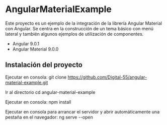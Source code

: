 # AngularMaterialExample

Este proyecto es un ejemplo de la integración de la librería Angular Material con Angular. Se centra en la construcción de un tema básico con menú lateral y también algunos ejemplos de utilización de componentes.
- Angular 9.0.1
- Angular Material 9.0.0

## Instalación del proyecto

Ejecutar en consola:  git clone https://github.com/Digital-55/angular-material-example.git

Ir al directorio cd angular-material-example

Ejecutar en consola: npm install

Ejecutar en consola para arrancar el servidor y abrir automáticamente una pestaña en el navegador: ng serve --open
